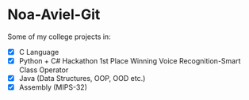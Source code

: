 # Noa-Aviel-Git
Some of my college projects in:

 - [x]  C Language
 - [x]  Python + C# Hackathon 1st Place Winning Voice Recognition-Smart Class Operator
 - [x]  Java (Data Structures, OOP, OOD etc.)
 - [x]  Assembly (MIPS-32)
